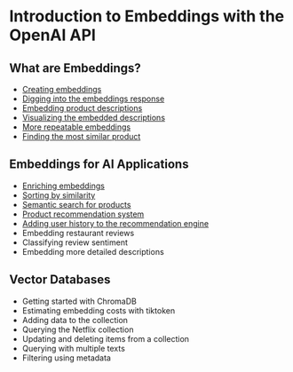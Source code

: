 # Introduction to Embeddings with the OpenAI API

## What are Embeddings?

- [Creating embeddings](creating_embeddings.py)
- [Digging into the embeddings response](digging_into_the_embeddings_response.py)
- [Embedding product descriptions](embedding_product_descriptions.py)
- [Visualizing the embedded descriptions](visualizing_the_embedded_descriptions.py)
- [More repeatable embeddings](more_repeatable_embeddings.py)
- [Finding the most similar product](finding_the_most_similar_product.py)

## Embeddings for AI Applications

- [Enriching embeddings](enriching_embeddings.py)
- [Sorting by similarity](sorting_by_similarity.py)
- [Semantic search for products](semantic_search_for_products.py )
- [Product recommendation system](product_recommendation_system.py )
- [Adding user history to the recommendation engine](adding_data_to_the_collection.py)
- Embedding restaurant reviews
- Classifying review sentiment
- Embedding more detailed descriptions


## Vector Databases

- Getting started with ChromaDB
- Estimating embedding costs with tiktoken
- Adding data to the collection
- Querying the Netflix collection
- Updating and deleting items from a collection
- Querying with multiple texts
- Filtering using metadata
